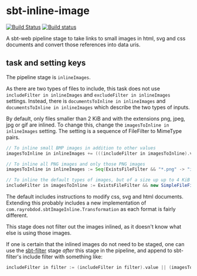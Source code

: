 # sbt-inline-image
[![Build Status](https://travis-ci.org/rayrobdod/sbt-image-inline.svg?branch=master)](https://travis-ci.org/rayrobdod/sbt-image-inline)
[![Build status](https://ci.appveyor.com/api/projects/status/feb5vnk8gum7oq1y/branch/master?svg=true)](https://ci.appveyor.com/project/rayrobdod/sbt-image-inline/branch/master)

A sbt-web pipeline stage to take links to small images in html, svg and css
documents and convert those references into data uris.

## task and setting keys

The pipeline stage is `inlineImages`.

As there are two types of files to include, this task does not use
`includeFilter in inlineImages` and `excludeFilter in inlineImages` settings.
Instead, there is `documentsToInline in inlineImages` and `documentsToInline in
inlineImages` which describe the two types of inputs.


By default, only files smaller than 2 KiB and with the extensions png, jpeg, jpg
or gif are inlined. To change this, change the `imagesToInline in inlineImages`
setting. The setting is a sequence of FileFilter to MimeType pairs.

```scala
// To inline small BMP images in addition to other values
imagesToInline in inlineImages += (((includeFilter in imagesToInline).value && "*.bmp") -> "image/bmp")

// To inline all PNG images and only those PNG images
imagesToInline in inlineImages := Seq(ExistsFileFilter && "*.png" -> "image/png")

// To inline the default types of images, but of a size up up to 4 KiB
includeFilter in imagesToInline := ExistsFileFilter && new SimpleFileFilter({f => Files.size(f.toPath) < (1024 * 4)}),
```

The default includes instructions to modify css, svg and html documents.
Extending this probably includes a new implementation of
`com.rayrobdod.sbtImageInline.Transformation`
as each format is fairly different.


This stage does not filter out the images inlined, as it doesn't know what else
is using those images.

If one is certain that the inlined images do not need to be staged, one can use
the [sbt-filter](https://github.com/rgcottrell/sbt-filter) stage *after* this
stage in the pipeline, and append to sbt-filter's include filter with something like:

```scala
includeFilter in filter := (includeFilter in filter).value || (imagesToInline in inlineImages).value.foldLeft[sbt.FileFilter](sbt.NothingFilter){_ || _._1}
```

